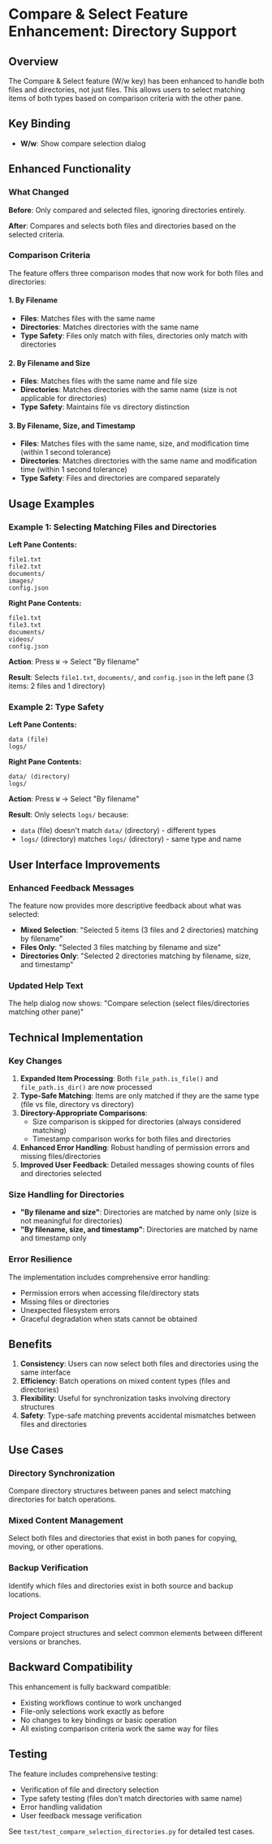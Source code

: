 # Compare & Select Feature Enhancement: Directory Support

## Overview

The Compare & Select feature (W/w key) has been enhanced to handle both files and directories, not just files. This allows users to select matching items of both types based on comparison criteria with the other pane.

## Key Binding

- **W/w**: Show compare selection dialog

## Enhanced Functionality

### What Changed

**Before**: Only compared and selected files, ignoring directories entirely.

**After**: Compares and selects both files and directories based on the selected criteria.

### Comparison Criteria

The feature offers three comparison modes that now work for both files and directories:

#### 1. By Filename
- **Files**: Matches files with the same name
- **Directories**: Matches directories with the same name
- **Type Safety**: Files only match with files, directories only match with directories

#### 2. By Filename and Size
- **Files**: Matches files with the same name and file size
- **Directories**: Matches directories with the same name (size is not applicable for directories)
- **Type Safety**: Maintains file vs directory distinction

#### 3. By Filename, Size, and Timestamp
- **Files**: Matches files with the same name, size, and modification time (within 1 second tolerance)
- **Directories**: Matches directories with the same name and modification time (within 1 second tolerance)
- **Type Safety**: Files and directories are compared separately

## Usage Examples

### Example 1: Selecting Matching Files and Directories

**Left Pane Contents:**
```
file1.txt
file2.txt
documents/
images/
config.json
```

**Right Pane Contents:**
```
file1.txt
file3.txt
documents/
videos/
config.json
```

**Action**: Press `W` → Select "By filename"

**Result**: Selects `file1.txt`, `documents/`, and `config.json` in the left pane (3 items: 2 files and 1 directory)

### Example 2: Type Safety

**Left Pane Contents:**
```
data (file)
logs/
```

**Right Pane Contents:**
```
data/ (directory)
logs/
```

**Action**: Press `W` → Select "By filename"

**Result**: Only selects `logs/` because:
- `data` (file) doesn't match `data/` (directory) - different types
- `logs/` (directory) matches `logs/` (directory) - same type and name

## User Interface Improvements

### Enhanced Feedback Messages

The feature now provides more descriptive feedback about what was selected:

- **Mixed Selection**: "Selected 5 items (3 files and 2 directories) matching by filename"
- **Files Only**: "Selected 3 files matching by filename and size"
- **Directories Only**: "Selected 2 directories matching by filename, size, and timestamp"

### Updated Help Text

The help dialog now shows: "Compare selection (select files/directories matching other pane)"

## Technical Implementation

### Key Changes

1. **Expanded Item Processing**: Both `file_path.is_file()` and `file_path.is_dir()` are now processed
2. **Type-Safe Matching**: Items are only matched if they are the same type (file vs file, directory vs directory)
3. **Directory-Appropriate Comparisons**: 
   - Size comparison is skipped for directories (always considered matching)
   - Timestamp comparison works for both files and directories
4. **Enhanced Error Handling**: Robust handling of permission errors and missing files/directories
5. **Improved User Feedback**: Detailed messages showing counts of files and directories selected

### Size Handling for Directories

- **"By filename and size"**: Directories are matched by name only (size is not meaningful for directories)
- **"By filename, size, and timestamp"**: Directories are matched by name and timestamp only

### Error Resilience

The implementation includes comprehensive error handling:
- Permission errors when accessing file/directory stats
- Missing files or directories
- Unexpected filesystem errors
- Graceful degradation when stats cannot be obtained

## Benefits

1. **Consistency**: Users can now select both files and directories using the same interface
2. **Efficiency**: Batch operations on mixed content types (files and directories)
3. **Flexibility**: Useful for synchronization tasks involving directory structures
4. **Safety**: Type-safe matching prevents accidental mismatches between files and directories

## Use Cases

### Directory Synchronization
Compare directory structures between panes and select matching directories for batch operations.

### Mixed Content Management
Select both files and directories that exist in both panes for copying, moving, or other operations.

### Backup Verification
Identify which files and directories exist in both source and backup locations.

### Project Comparison
Compare project structures and select common elements between different versions or branches.

## Backward Compatibility

This enhancement is fully backward compatible:
- Existing workflows continue to work unchanged
- File-only selections work exactly as before
- No changes to key bindings or basic operation
- All existing comparison criteria work the same way for files

## Testing

The feature includes comprehensive testing:
- Verification of file and directory selection
- Type safety testing (files don't match directories with same name)
- Error handling validation
- User feedback message verification

See `test/test_compare_selection_directories.py` for detailed test cases.